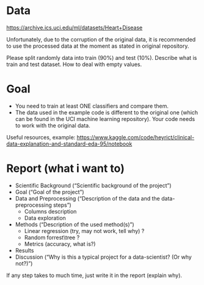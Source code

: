 # Data

https://archive.ics.uci.edu/ml/datasets/Heart+Disease

Unfortunately, due to the corruption of the original data, it is recommended to use the processed data at the moment as stated in original repository.

Please split randomly data into train (90%) and test (10%). Describe what is train and test dataset. How to deal with empty values. 

# Goal

* You need to train at least ONE classifiers and compare them.
* The data used in the example code is different to the original one (which can be
found in the UCI machine learning repository). Your code needs to work with the
original data.

Useful resources, example: https://www.kaggle.com/code/heyrict/clinical-data-explanation-and-standard-eda-95/notebook


# Report (what i want to)

* Scientific Background (“Scientific background of the project”)
* Goal (“Goal of the project”)
* Data and Preprocessing (“Description of the data and the data-preprocessing steps”)
    * Columns description
    * Data exploration
* Methods (“Description of the used method(s)”)
    * Linear regression (try, may not work, tell why) ?
    * Random forrest\tree ?
    * Metrics (accuracy, what is?)
* Results
* Discussion (“Why is this a typical project for a data-scientist? (Or why not?)”)



If any step takes to much time, just write it in the report (explain why).